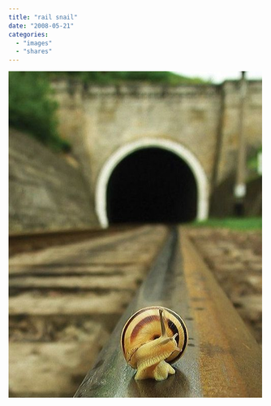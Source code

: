 ```yaml
---
title: "rail snail"
date: "2008-05-21"
categories: 
  - "images"
  - "shares"
---
```


![](images/4wnP83SaF99fyjyhdOJAZP0I_640.jpg)

